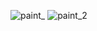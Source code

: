 ![paint_](https://github.com/user-attachments/assets/ed83447e-bce8-462d-aaa1-70d033d9e990)
![paint_2](https://github.com/user-attachments/assets/46244e60-2a84-4d2e-8c34-a1706a255eaa)
